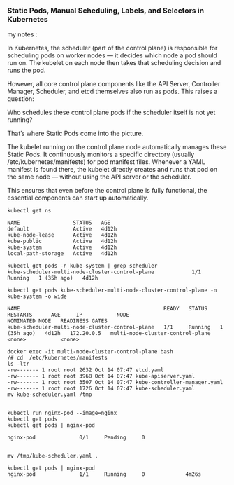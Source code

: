 ### Static Pods, Manual Scheduling, Labels, and Selectors in Kubernetes

my notes : 

In Kubernetes, the scheduler (part of the control plane) is responsible for scheduling pods on worker nodes — it decides which node a pod should run on. The kubelet on each node then takes that scheduling decision and runs the pod.

However, all core control plane components like the API Server, Controller Manager, Scheduler, and etcd themselves also run as pods.
This raises a question:

Who schedules these control plane pods if the scheduler itself is not yet running?

That’s where Static Pods come into the picture.

The kubelet running on the control plane node automatically manages these Static Pods. It continuously monitors a specific directory (usually /etc/kubernetes/manifests) for pod manifest files.
Whenever a YAML manifest is found there, the kubelet directly creates and runs that pod on the same node — without using the API server or the scheduler.

This ensures that even before the control plane is fully functional, the essential components can start up automatically.

```kubectl get ns```

```
NAME                 STATUS   AGE
default              Active   4d12h
kube-node-lease      Active   4d12h
kube-public          Active   4d12h
kube-system          Active   4d12h
local-path-storage   Active   4d12h
```
```
kubectl get pods -n kube-system | grep scheduler
kube-scheduler-multi-node-cluster-control-plane            1/1     Running   1 (35h ago)   4d12h
```
```
kubectl get pods kube-scheduler-multi-node-cluster-control-plane -n kube-system -o wide 

NAME                                              READY   STATUS    RESTARTS      AGE     IP           NODE                               NOMINATED NODE   READINESS GATES
kube-scheduler-multi-node-cluster-control-plane   1/1     Running   1 (35h ago)   4d12h   172.20.0.5   multi-node-cluster-control-plane   <none>           <none>
```

```
docker exec -it multi-node-cluster-control-plane bash
/# cd  /etc/kubernetes/manifests
ls -ltr
-rw------- 1 root root 2632 Oct 14 07:47 etcd.yaml
-rw------- 1 root root 3968 Oct 14 07:47 kube-apiserver.yaml
-rw------- 1 root root 3507 Oct 14 07:47 kube-controller-manager.yaml
-rw------- 1 root root 1726 Oct 14 07:47 kube-scheduler.yaml
mv kube-scheduler.yaml /tmp

```

```

kubectl run nginx-pod --image=nginx
kubectl get pods
kubectl get pods | nginx-pod

nginx-pod              0/1     Pending     0

```
```

mv /tmp/kube-scheduler.yaml .

kubectl get pods | nginx-pod
nginx-pod              1/1     Running     0             4m26s

```
